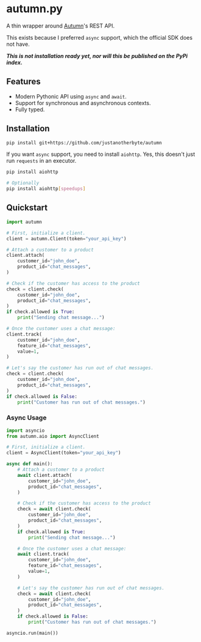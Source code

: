 # autumn.py

A thin wrapper around [Autumn](https://github.com/useautumn/autumn)'s REST API.

This exists because I preferred `async` support, which the official SDK does not have.

***This is not installation ready yet, nor will this be published on the PyPi index.***

## Features

- Modern Pythonic API using `async` and `await`.
- Support for synchronous and asynchronous contexts.
- Fully typed.

## Installation

```bash
pip install git+https://github.com/justanotherbyte/autumn
```

If you want `async` support, you need to install `aiohttp`. Yes, this doesn't just run `requests` in an executor.
```bash
pip install aiohttp

# Optionally
pip install aiohttp[speedups]
```

## Quickstart

```python
import autumn

# First, initialize a client.
client = autumn.Client(token="your_api_key")

# Attach a customer to a product
client.attach(
    customer_id="john_doe",
    product_id="chat_messages",
)

# Check if the customer has access to the product
check = client.check(
    customer_id="john_doe",
    product_id="chat_messages",
)
if check.allowed is True:
    print("Sending chat message...")

# Once the customer uses a chat message:
client.track(
    customer_id="john_doe",
    feature_id="chat_messages",
    value=1,
)

# Let's say the customer has run out of chat messages.
check = client.check(
    customer_id="john_doe",
    product_id="chat_messages",
)
if check.allowed is False:
    print("Customer has run out of chat messages.")
```

### Async Usage

```python
import asyncio
from autumn.aio import AsyncClient

# First, initialize a client.
client = AsyncClient(token="your_api_key")

async def main():
    # Attach a customer to a product
    await client.attach(
        customer_id="john_doe",
        product_id="chat_messages",
    )

    # Check if the customer has access to the product
    check = await client.check(
        customer_id="john_doe",
        product_id="chat_messages",
    )
    if check.allowed is True:
        print("Sending chat message...")

    # Once the customer uses a chat message:
    await client.track(
        customer_id="john_doe",
        feature_id="chat_messages",
        value=1,
    )

    # Let's say the customer has run out of chat messages.
    check = await client.check(
        customer_id="john_doe",
        product_id="chat_messages",
    )
    if check.allowed is False:
        print("Customer has run out of chat messages.")

asyncio.run(main())
```
